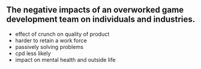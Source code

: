 ## The negative impacts of an overworked game development team on individuals and industries.

<ul>
<li>effect of crunch on quality of product</li>
<li>harder to retain a work force</li>
<li>passively solving problems</li>
<li>cpd less likely</li>
<li>impact on mental health and outside life</li>
</ul>
